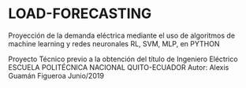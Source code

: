 # LOAD-FORECASTING
Proyección de la demanda eléctrica mediante el uso de algoritmos de machine learning y redes neuronales RL, SVM, MLP, en PYTHON

Proyecto Técnico previo a la obtención del título de Ingeniero Eléctrico
ESCUELA POLITÉCNICA NACIONAL
QUITO-ECUADOR
Autor: Alexis Guamán Figueroa
Junio/2019
